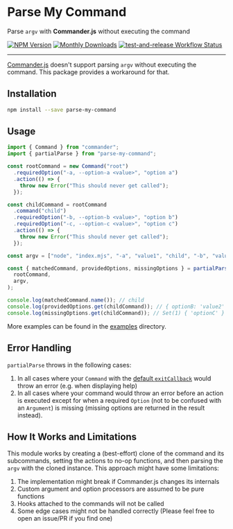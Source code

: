 # Parse My Command

Parse `argv` with **Commander.js** without executing the command

<div class="paragraph">

<span class="image"><a href="https://www.npmjs.com/package/parse-my-command" class="image"><img src="https://img.shields.io/npm/v/parse-my-command" alt="NPM Version" /></a></span> <span class="image"><a href="https://www.npmjs.com/package/parse-my-command" class="image"><img src="https://img.shields.io/npm/dm/parse-my-command" alt="Monthly Downloads" /></a></span> <span class="image"><a href="https://github.com/fardjad/node-parse-my-command/actions" class="image"><img src="https://img.shields.io/github/actions/workflow/status/fardjad/node-parse-my-command/test-and-release.yml?branch=main" alt="test-and-release Workflow Status" /></a></span>

</div>

<hr />

[Commander.js](https://github.com/tj/commander.js) doesn't support parsing
`argv` without executing the command. This package provides a workaround for that.

## Installation

```bash
npm install --save parse-my-command
```

## Usage

```js
import { Command } from "commander";
import { partialParse } from "parse-my-command";

const rootCommand = new Command("root")
  .requiredOption("-a, --option-a <value>", "option a")
  .action(() => {
    throw new Error("This should never get called");
  });

const childCommand = rootCommand
  .command("child")
  .requiredOption("-b, --option-b <value>", "option b")
  .requiredOption("-c, --option-c <value>", "option c")
  .action(() => {
    throw new Error("This should never get called");
  });

const argv = ["node", "index.mjs", "-a", "value1", "child", "-b", "value2"];

const { matchedCommand, providedOptions, missingOptions } = partialParse(
  rootCommand,
  argv,
);

console.log(matchedCommand.name()); // child
console.log(providedOptions.get(childCommand)); // { optionB: 'value2' }
console.log(missingOptions.get(childCommand)); // Set(1) { 'optionC' }
```

More examples can be found in the [examples](/examples/) directory.

## Error Handling

`partialParse` throws in the following cases:

1. In all cases where your `Command` with the
   [default `exitCallback`](https://github.com/tj/commander.js#override-exit-and-output-handling)
   would throw an error (e.g. when displaying help)
2. In all cases where your command would throw an error before an action is
   executed except for when a required `Option` (not to be confused with an
   `Argument`) is missing (missing options are returned in the result instead).

## How It Works and Limitations

This module works by creating a (best-effort) clone of the command and its
subcommands, setting the actions to no-op functions, and then parsing the
`argv` with the cloned instance. This approach might have some limitations:

1. The implementation might break if Commander.js changes its internals
2. Custom argument and option processors are assumed to be pure functions
3. Hooks attached to the commands will not be called
4. Some edge cases might not be handled correctly (Please feel free to open an
   issue/PR if you find one)
